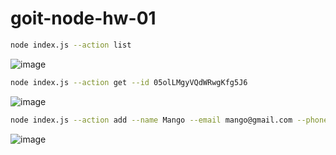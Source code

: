 # goit-node-hw-01

```bash
node index.js --action list
```

![image](https://github.com/PeterPoterek/goit-node-hw-01/assets/86746994/b69f2828-293f-40d8-ad16-833087519ad5)

```bash
node index.js --action get --id 05olLMgyVQdWRwgKfg5J6
```

![image](https://github.com/PeterPoterek/goit-node-hw-01/assets/86746994/99421662-26bd-44c3-ac66-3fbfef945d32)

```bash
node index.js --action add --name Mango --email mango@gmail.com --phone 322-22-22
```

![image](https://github.com/PeterPoterek/goit-node-hw-01/assets/86746994/31937910-afb9-439e-8a05-496cc8fa7d5d)
